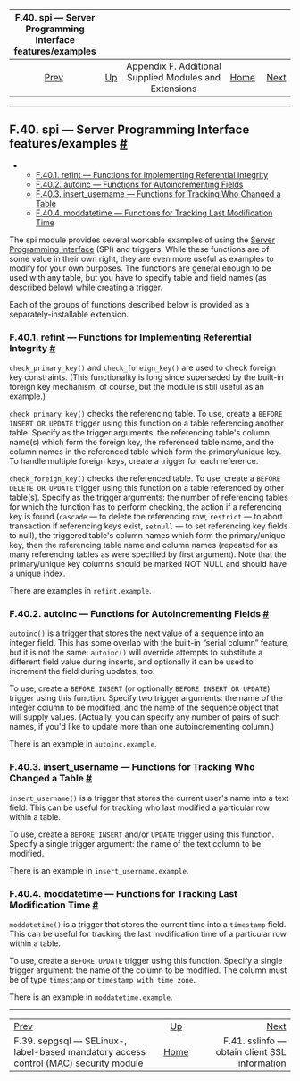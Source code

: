 <!--?xml version="1.0" encoding="UTF-8" standalone="no"?-->

|                              F.40. spi — Server Programming Interface features/examples                             |                                                                             |                                                        |                                                       |                                                                       |
| :-----------------------------------------------------------------------------------------------------------------: | :-------------------------------------------------------------------------- | :----------------------------------------------------: | ----------------------------------------------------: | --------------------------------------------------------------------: |
| [Prev](sepgsql.html "F.39. sepgsql —&#xA;   SELinux-, label-based mandatory access control (MAC) security module")  | [Up](contrib.html "Appendix F. Additional Supplied Modules and Extensions") | Appendix F. Additional Supplied Modules and Extensions | [Home](index.html "PostgreSQL 17devel Documentation") |  [Next](sslinfo.html "F.41. sslinfo — obtain client SSL information") |

***

## F.40. spi — Server Programming Interface features/examples [#](#CONTRIB-SPI)

*   *   [F.40.1. refint — Functions for Implementing Referential Integrity](contrib-spi.html#CONTRIB-SPI-REFINT)
    *   [F.40.2. autoinc — Functions for Autoincrementing Fields](contrib-spi.html#CONTRIB-SPI-AUTOINC)
    *   [F.40.3. insert\_username — Functions for Tracking Who Changed a Table](contrib-spi.html#CONTRIB-SPI-INSERT-USERNAME)
    *   [F.40.4. moddatetime — Functions for Tracking Last Modification Time](contrib-spi.html#CONTRIB-SPI-MODDATETIME)



The spi module provides several workable examples of using the [Server Programming Interface](spi.html "Chapter 47. Server Programming Interface") (SPI) and triggers. While these functions are of some value in their own right, they are even more useful as examples to modify for your own purposes. The functions are general enough to be used with any table, but you have to specify table and field names (as described below) while creating a trigger.

Each of the groups of functions described below is provided as a separately-installable extension.

### F.40.1. refint — Functions for Implementing Referential Integrity [#](#CONTRIB-SPI-REFINT)

`check_primary_key()` and `check_foreign_key()` are used to check foreign key constraints. (This functionality is long since superseded by the built-in foreign key mechanism, of course, but the module is still useful as an example.)

`check_primary_key()` checks the referencing table. To use, create a `BEFORE INSERT OR UPDATE` trigger using this function on a table referencing another table. Specify as the trigger arguments: the referencing table's column name(s) which form the foreign key, the referenced table name, and the column names in the referenced table which form the primary/unique key. To handle multiple foreign keys, create a trigger for each reference.

`check_foreign_key()` checks the referenced table. To use, create a `BEFORE DELETE OR UPDATE` trigger using this function on a table referenced by other table(s). Specify as the trigger arguments: the number of referencing tables for which the function has to perform checking, the action if a referencing key is found (`cascade` — to delete the referencing row, `restrict` — to abort transaction if referencing keys exist, `setnull` — to set referencing key fields to null), the triggered table's column names which form the primary/unique key, then the referencing table name and column names (repeated for as many referencing tables as were specified by first argument). Note that the primary/unique key columns should be marked NOT NULL and should have a unique index.

There are examples in `refint.example`.

### F.40.2. autoinc — Functions for Autoincrementing Fields [#](#CONTRIB-SPI-AUTOINC)

`autoinc()` is a trigger that stores the next value of a sequence into an integer field. This has some overlap with the built-in “serial column” feature, but it is not the same: `autoinc()` will override attempts to substitute a different field value during inserts, and optionally it can be used to increment the field during updates, too.

To use, create a `BEFORE INSERT` (or optionally `BEFORE INSERT OR UPDATE`) trigger using this function. Specify two trigger arguments: the name of the integer column to be modified, and the name of the sequence object that will supply values. (Actually, you can specify any number of pairs of such names, if you'd like to update more than one autoincrementing column.)

There is an example in `autoinc.example`.

### F.40.3. insert\_username — Functions for Tracking Who Changed a Table [#](#CONTRIB-SPI-INSERT-USERNAME)

`insert_username()` is a trigger that stores the current user's name into a text field. This can be useful for tracking who last modified a particular row within a table.

To use, create a `BEFORE INSERT` and/or `UPDATE` trigger using this function. Specify a single trigger argument: the name of the text column to be modified.

There is an example in `insert_username.example`.

### F.40.4. moddatetime — Functions for Tracking Last Modification Time [#](#CONTRIB-SPI-MODDATETIME)

`moddatetime()` is a trigger that stores the current time into a `timestamp` field. This can be useful for tracking the last modification time of a particular row within a table.

To use, create a `BEFORE UPDATE` trigger using this function. Specify a single trigger argument: the name of the column to be modified. The column must be of type `timestamp` or `timestamp with time zone`.

There is an example in `moddatetime.example`.

***

|                                                                                                                     |                                                                             |                                                                       |
| :------------------------------------------------------------------------------------------------------------------ | :-------------------------------------------------------------------------: | --------------------------------------------------------------------: |
| [Prev](sepgsql.html "F.39. sepgsql —&#xA;   SELinux-, label-based mandatory access control (MAC) security module")  | [Up](contrib.html "Appendix F. Additional Supplied Modules and Extensions") |  [Next](sslinfo.html "F.41. sslinfo — obtain client SSL information") |
| F.39. sepgsql — SELinux-, label-based mandatory access control (MAC) security module                                |            [Home](index.html "PostgreSQL 17devel Documentation")            |                         F.41. sslinfo — obtain client SSL information |
